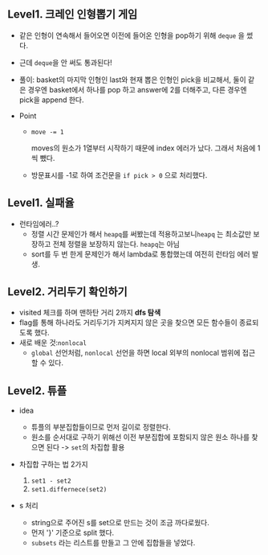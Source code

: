 ## Level1. 크레인 인형뽑기 게임

- 같은 인형이 연속해서 들어오면 이전에 들어온 인형을 pop하기 위해 `deque` 을 썼다.

- 근데 `deque`을 안 써도 통과된다!

- 풀이: basket의 마지막 인형인 last와 현재 뽑은 인형인 pick을 비교해서, 둘이 같은 경우엔 basket에서 하나를 pop 하고 answer에 2를 더해주고, 다른 경우엔 pick을 append 한다.

- Point

  - ```
    move -= 1
    ```

    moves의 원소가 1열부터 시작하기 때문에 index 에러가 났다. 그래서 처음에 1씩 뺐다.

  - 방문표시를 -1로 하여 조건문을 `if pick > 0` 으로 처리했다.





## Level1. 실패율

- 런타임에러..?
  - 정렬 시간 문제인가 해서 `heapq`를 써봤는데 적용하고보니`heapq` 는 최소값만 보장하고 전체 정렬을 보장하지 않는다. `heapq`는 아님
  - sort를 두 번 한게 문제인가 해서 lambda로 통합했는데 여전히 런타임 에러 발생.





## Level2. 거리두기 확인하기

- visited 체크를 하며 맨하탄 거리 2까지 **dfs 탐색**
- flag를 통해 하나라도 거리두기가 지켜지지 않은 곳을 찾으면 모든 함수들이 종료되도록 했다.
- 새로 배운 것:`nonlocal`
  - `global` 선언처럼, `nonlocal` 선언을 하면 local 외부의 nonlocal 범위에 접근할 수 있다.





## Level2. 튜플

- idea
  - 튜플의 부분집합들이므로 먼저 길이로 정렬한다.
  - 원소를 순서대로 구하기 위해선 이전 부분집합에 포함되지 않은 원소 하나를 찾으면 된다 -> `set`의 차집합 활용
- 차집합 구하는 법 2가지
  1. `set1 - set2`
  2. `set1.differnece(set2)`

- s 처리
  - string으로 주어진 s를 set으로 만드는 것이 조금 까다로웠다.
  - 먼저 '}' 기준으로 split 했다.
  - `subsets` 라는 리스트를 만들고 그 안에 집합들을 넣었다.



